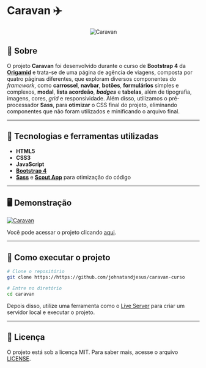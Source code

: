 # Caravan ✈️

<p align="center">
<img src="https://i.imgur.com/T8U9qQc.png" alt="Caravan" title="Caravan">
</p>

## 📖 Sobre

O projeto **Caravan** foi desenvolvido durante o curso de **Bootstrap 4** da **[Origamid](https://www.origamid.com/)** e trata-se de uma página de agência de viagens, composta por quatro páginas diferentes, que exploram diversos componentes do _framework_, como **carrossel**, **navbar**, **botões**, **formulários** simples e complexos, **modal**, **lista acordeão**, **_badges_** e **tabelas**, além de tipografia, imagens, cores, _grid_ e responsividade. Além disso, utilizamos o pré-processador **Sass**, para **otimizar** o CSS final do projeto, eliminando componentes que não foram utilizados e minificando o arquivo final.

---

## 🚀 Tecnologias e ferramentas utilizadas

- **HTML5**
- **CSS3**
- **JavaScript**
- **[Bootstrap 4](https://getbootstrap.com/)**
- **[Sass](https://sass-lang.com/)** e **[Scout App](https://scout-app.io/)** para otimização do código

---

## 🖥️ Demonstração

[![Caravan](https://imgur.com/KDMgQA7.png "Clique para acessar o projeto")](https://johnatandjesus.github.io/caravan-curso/ "Clique para acessar o projeto")

Você pode acessar o projeto clicando [aqui](https://johnatandjesus.github.io/caravan-curso/).

---

## 🔧 Como executar o projeto

```bash
# Clone o repositório
git clone https://https://github.com/johnatandjesus/caravan-curso

# Entre no diretório
cd caravan
```

Depois disso, utilize uma ferramenta como o [Live Server](https://marketplace.visualstudio.com/items?itemName=ritwickdey.LiveServer) para criar um servidor local e executar o projeto.

---

## 📝 Licença

O projeto está sob a licença MIT. Para saber mais, acesse o arquivo [LICENSE](https://github.com/devMagno/caravan/blob/main/LICENSE).
